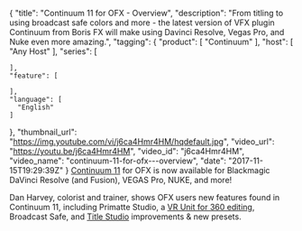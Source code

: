 {
  "title": "Continuum 11 for OFX - Overview",
  "description": "From titling to using broadcast safe colors and more - the latest version of VFX plugin Continuum from Boris FX will make using Davinci Resolve, Vegas Pro, and Nuke even more amazing.",
  "tagging": {
    "product": [
      "Continuum"
    ],
    "host": [
      "Any Host"
    ],
    "series": [

    ],
    "feature": [

    ],
    "language": [
      "English"
    ]
  },
  "thumbnail_url": "https://img.youtube.com/vi/j6ca4Hmr4HM/hqdefault.jpg",
  "video_url": "https://youtu.be/j6ca4Hmr4HM",
  "video_id": "j6ca4Hmr4HM",
  "video_name": "continuum-11-for-ofx---overview",
  "date": "2017-11-15T19:29:39Z"
}
[Continuum 11](/products/continuum/) for OFX is now available for Blackmagic DaVinci Resolve (and Fusion), VEGAS Pro, NUKE, and more!

Dan Harvey, colorist and trainer, shows OFX users new features found in Continuum 11, including Primatte Studio, a [VR Unit for 360 editing](/products/continuum-units/continuum-vr/), Broadcast Safe, and [Title Studio](/products/title-studio/) improvements & new presets.
